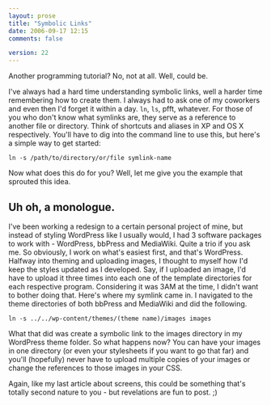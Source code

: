 ```yaml
---
layout: prose
title: "Symbolic Links"
date: 2006-09-17 12:15
comments: false

version: 22
---
```


Another programming tutorial? No, not at all. Well, could be.

I've always had a hard time understanding symbolic links, well a harder time remembering how to create them. I always had to ask one of my coworkers and even then I'd forget it within a day. `ln`, `ls`, pfft, whatever. For those of you who don't know what symlinks are, they serve as a reference to another file or directory. Think of shortcuts and aliases in XP and OS X respectively. You'll have to dig into the command line to use this, but here's a simple way to get started:

    ln -s /path/to/directory/or/file symlink-name

Now what does this do for you? Well, let me give you the example that sprouted this idea.

## Uh oh, a monologue.

I've been working a redesign to a certain personal project of mine, but instead of styling WordPress like I usually would, I had 3 software packages to work with - WordPress, bbPress and MediaWiki. Quite a trio if you ask me. So obviously, I work on what's easiest first, and that's WordPress. Halfway into theming and uploading images, I thought to myself how I'd keep the styles updated as I developed. Say, if I uploaded an image, I'd have to upload it three times into each one of the template directories for each respective program. Considering it was 3AM at the time, I didn't want to bother doing that. Here's where my symlink came in. I navigated to the theme directories of both bbPress and MediaWiki and did the following.

    ln -s ../../wp-content/themes/(theme name)/images images

What that did was create a symbolic link to the images directory in my WordPress theme folder. So what happens now? You can have your images in one directory (or even your stylesheets if you want to go that far) and you'll (hopefully) never have to upload multiple copies of your images or change the references to those images in your CSS.

Again, like my last article about screens, this could be something that's totally second nature to you - but revelations are fun to post. ;)
